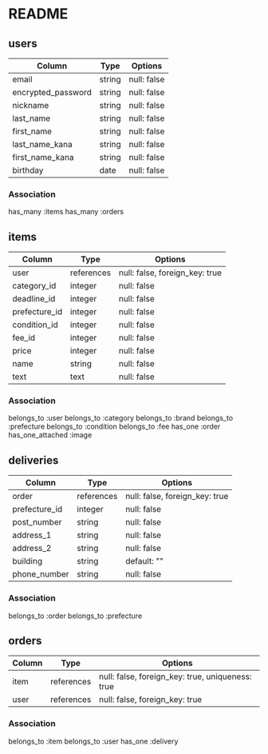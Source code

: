 # README


## users
| Column             | Type                | Options                 |
|--------------------|---------------------|-------------------------|
| email              | string              | null: false             |
| encrypted_password | string              | null: false             |
| nickname           | string              | null: false             |
| last_name          | string              | null: false             |
| first_name         | string              | null: false             |
| last_name_kana     | string              | null: false             |
| first_name_kana    | string              | null: false             |
| birthday           | date                | null: false             |


### Association
has_many :items
has_many :orders

## items
| Column             | Type                | Options                        |
|--------------------|---------------------|--------------------------------|
|user                |references           | null: false, foreign_key: true |
|category_id         |integer              | null: false                    |
|deadline_id         |integer              | null: false                    |
|prefecture_id       |integer              | null: false                    |
|condition_id        |integer              | null: false                    |
|fee_id              |integer              | null: false                    |
|price               |integer              | null: false                    |
|name                |string               | null: false                    |
|text                |text                 | null: false                    |

### Association
belongs_to :user 
belongs_to :category
belongs_to :brand
belongs_to :prefecture
belongs_to :condition
belongs_to :fee
has_one :order
has_one_attached :image

## deliveries

| Column             | Type                | Options                        |
|--------------------|---------------------|--------------------------------|
|order               | references          | null: false, foreign_key: true |
|prefecture_id       | integer             | null: false                    |
|post_number         | string              | null: false                    |
|address_1           | string              | null: false                    |
|address_2           | string              | null: false                    |
|building            | string              | default: ""                    |
|phone_number        | string              | null: false                    |

### Association
belongs_to :order 
belongs_to :prefecture



## orders
| Column             | Type                | Options                                          |
|--------------------|---------------------|--------------------------------------------------|
|item                |references           | null: false, foreign_key: true, uniqueness: true |
|user                |references           | null: false, foreign_key: true                   |


### Association
belongs_to :item
belongs_to :user
has_one :delivery

